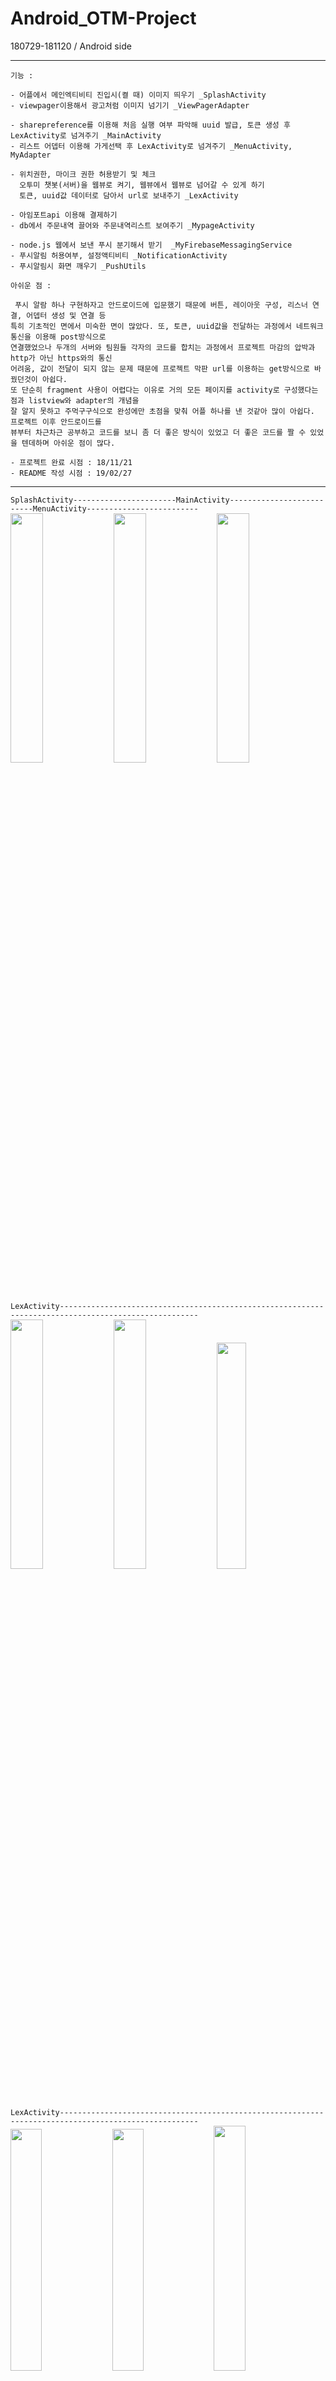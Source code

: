 # Android_OTM-Project
180729-181120 / Android side
___
`기능 : 
`   
~~~
- 어플에서 메인엑티비티 진입시(켤 때) 이미지 띄우기 _SplashActivity
- viewpager이용해서 광고처럼 이미지 넘기기 _ViewPagerAdapter

- sharepreference를 이용해 처음 실행 여부 파악해 uuid 발급, 토큰 생성 후 LexActivity로 넘겨주기 _MainActivity
- 리스트 어뎁터 이용해 가게선택 후 LexActivity로 넘겨주기 _MenuActivity, MyAdapter

- 위치권한, 마이크 권한 허용받기 및 체크
  오투미 챗봇(서버)을 웹뷰로 켜기, 웹뷰에서 웹뷰로 넘어갈 수 있게 하기
  토큰, uuid값 데이터로 담아서 url로 보내주기 _LexActivity
  
- 아임포트api 이용해 결제하기
- db에서 주문내역 끌어와 주문내역리스트 보여주기 _MypageActivity

- node.js 웹에서 보낸 푸시 분기해서 받기  _MyFirebaseMessagingService
- 푸시알림 허용여부, 설정액티비티 _NotificationActivity
- 푸시알림시 화면 깨우기 _PushUtils
~~~

`아쉬운 점 : 
`   
~~~
 푸시 알람 하나 구현하자고 안드로이드에 입문했기 때문에 버튼, 레이아웃 구성, 리스너 연결, 어뎁터 생성 및 연결 등 
특히 기초적인 면에서 미숙한 면이 많았다. 또, 토큰, uuid값을 전달하는 과정에서 네트워크통신을 이용해 post방식으로 
연결했었으나 두개의 서버와 팀원들 각자의 코드를 합치는 과정에서 프로젝트 마감의 압박과 http가 아닌 https와의 통신 
어려움, 값이 전달이 되지 않는 문제 때문에 프로젝트 막판 url를 이용하는 get방식으로 바꿨던것이 아쉽다.
또 단순히 fragment 사용이 어렵다는 이유로 거의 모든 페이지를 activity로 구성했다는 점과 listview와 adapter의 개념을
잘 알지 못하고 주먹구구식으로 완성에만 초점을 맞춰 어플 하나를 낸 것같아 많이 아쉽다. 프로젝트 이후 안드로이드를 
뷰부터 차근차근 공부하고 코드를 보니 좀 더 좋은 방식이 있었고 더 좋은 코드를 짤 수 있었을 텐데하며 아쉬운 점이 많다.

- 프로젝트 완료 시점 : 18/11/21
- README 작성 시점 : 19/02/27
~~~
___

`SplashActivity-----------------------MainActivity--------------------------MenuActivity-------------------------`<br>
<img src="https://user-images.githubusercontent.com/38582562/52386175-2ee38800-2ac8-11e9-98e6-1d5904b69465.jpg" width="32%"> 
<img src="https://user-images.githubusercontent.com/38582562/52386194-3efb6780-2ac8-11e9-89c9-49d6b944fed4.jpg" width="32%"> 
<img src="https://user-images.githubusercontent.com/38582562/52385562-8c2a0a00-2ac5-11e9-827c-8144885e8be9.png" width="32%"> 

`LexActivity-----------------------------------------------------------------------------------------------------`<br>
<img src="https://user-images.githubusercontent.com/38582562/52385566-8cc2a080-2ac5-11e9-8455-5059bb3055c4.png" width="32%"> 
<img src="https://user-images.githubusercontent.com/38582562/52385691-17a39b00-2ac6-11e9-8e05-c9341712b911.jpg" width="32%"> 
<img src="https://user-images.githubusercontent.com/38582562/52385565-8c2a0a00-2ac5-11e9-94f8-ed9a9b5286de.png" width="30.5%"> 

`LexActivity-----------------------------------------------------------------------------------------------------`<br>
<img src="https://user-images.githubusercontent.com/38582562/52385570-8d5b3700-2ac5-11e9-8bc2-668ba41a7be0.png" width="31.5%"> 
<img src="https://user-images.githubusercontent.com/38582562/52386019-69005a00-2ac7-11e9-9aa7-27f8a7ec2cf2.jpg" width="31.5%"> 
<img src="https://user-images.githubusercontent.com/38582562/52385894-fdb68800-2ac6-11e9-9616-704114da100a.jpg" width="31.7%"> 

`MypageActivity-----------------------NotificationActivity-------------------------------------------------------`<br>
<img src="https://user-images.githubusercontent.com/38582562/52386044-89301900-2ac7-11e9-81c4-b09a8605ad66.jpg" width="31.7%"> 
<img src="https://user-images.githubusercontent.com/38582562/52386411-5f77f180-2ac9-11e9-9684-5d6d92f95939.jpg" width="31.5%">
<img src="https://user-images.githubusercontent.com/38582562/52386410-5f77f180-2ac9-11e9-803f-e069b14bd4f7.jpg" width="31.7%">

`MyFirebaseMessagingService(ad)-----------------------------------------------------------------------------------`<br>
<img src="https://user-images.githubusercontent.com/38582562/52386589-12e0e600-2aca-11e9-91eb-b9b7dc905af8.png" width="65%"> 
<img src="https://user-images.githubusercontent.com/38582562/49933014-ed8e8c00-ff0d-11e8-900c-88d4f45e7428.jpg" width="32%"> 

`MyFirebaseMessagingService(alert)--------------------------------------------------------------------------------`<br>
<img src="https://user-images.githubusercontent.com/38582562/52386587-12e0e600-2aca-11e9-920c-46493431b971.png" width="65%"> 
<img src="https://user-images.githubusercontent.com/38582562/49933015-ed8e8c00-ff0d-11e8-9feb-7570505b78df.jpg" width="32%">
